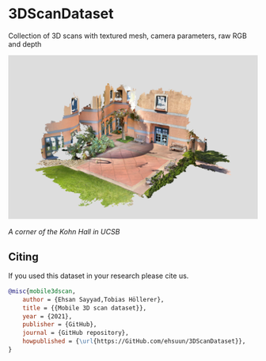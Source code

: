 # 3DScanDataset
Collection of 3D scans with textured mesh, camera parameters, raw RGB and depth


![Kohn Hall in UCSB](kohn.png)

*A corner of the Kohn Hall in UCSB*



## Citing
If you used this dataset in your research please cite us.

```bibtex
@misc{mobile3dscan,
    author = {Ehsan Sayyad,Tobias Höllerer},
    title = {{Mobile 3D scan dataset}},
    year = {2021},
    publisher = {GitHub},
    journal = {GitHub repository},
    howpublished = {\url{https://GitHub.com/ehsuun/3DScanDataset}},
}
```
